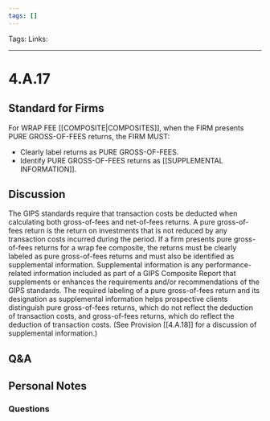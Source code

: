 ```yaml
---
tags: []
---
```

Tags:
Links: 
___
# 4.A.17
## Standard for Firms
For WRAP FEE [[COMPOSITE|COMPOSITES]], when the FIRM presents PURE GROSS-OF-FEES returns, the FIRM MUST:
- Clearly label returns as PURE GROSS-OF-FEES.
- Identify PURE GROSS-OF-FEES returns as [[SUPPLEMENTAL INFORMATION]].
## Discussion
The GIPS standards require that transaction costs be deducted when calculating both gross-of-fees and net-of-fees returns. A pure gross-of-fees return is the return on investments that is not reduced by any transaction costs incurred during the period. If a firm presents pure gross-of-fees returns for a wrap fee composite, the returns must be clearly labeled as pure gross-of-fees returns and must also be identified as supplemental information. Supplemental information is any performance-related information included as part of a GIPS Composite Report that supplements or enhances the requirements and/or recommendations of the GIPS standards. The required labeling of a pure gross-of-fees return and its designation as supplemental information helps prospective clients distinguish pure gross-of-fees returns, which do not reflect the deduction of transaction costs, and gross-of-fees returns, which do reflect the deduction of transaction costs. (See Provision [[4.A.18]] for a discussion of supplemental information.)
## Q&A

## Personal Notes

### Questions